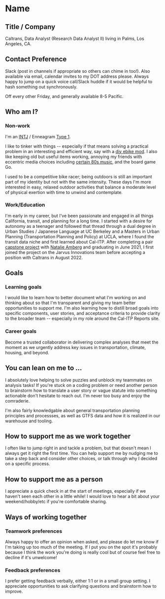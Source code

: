 # Name

## Title / Company 
Caltrans, Data Analyst (Research Data Analyst II) living in Palms, Los Angeles, CA.


## Contact Preference
Slack (post in channels if appropriate so others can chime in too!). Also available via email, calendar invites to my DOT address please. Always happy to jump on a quick voice call/Slack huddle if it would be helpful to hash something out synchronously.

Off every other Friday, and generally available 8-5 Pacific.

## Who am I?

### Non-work
I'm an [INTJ](https://www.16personalities.com/intj-personality) / Enneagram [Type 1](https://www.enneagraminstitute.com/type-1).

I like to tinker with things -- especially if that means solving a practical problem in an interesting and efficient way, say with a [diy ebike mod](https://github.com/edasmalchi/qiroll-pedal-assist). I also like keeping old but useful items working, annoying my friends with eccentric media choices including [certain 80s music](https://www.youtube.com/watch?v=XDIYOiQUi2s), and the board game Go.

I used to be a competitive bike racer; being outdoors is still an important part of my identity but not with the same intensity. These days I'm more interested in easy, relaxed outdoor activities that balance a moderate level of physical exertion with time to unwind and contemplate. 

### Work/Education
I'm early in my career, but I've been passionate and engaged in all things California, transit, and planning for a long time. I started with a desire for autonomy as a teenager and followed that thread through a dual degree in Urban Studies / Japanese Language at UC Berkeley and a Masters in Urban Planning (Transportation Planning and Policy) at UCLA, where I found the transit data niche and first learned about Cal-ITP. After completing a pair [capstone project](https://escholarship.org/uc/item/8c08844w) with [Natalie Amberg](https://github.com/cal-itp/staff-bios/blob/main/caltrans/benefits-delivery-decision-transformation/natalie_amberg.md) and graduating in June 2021, I first joined the project on the Jarvus Innovations team before accepting a position with Caltrans in August 2022.

## Goals
### Learning goals
I would like to learn how to better document what I'm working on and thinking about so that I'm transparent and giving my team better opportunities to support me. I'm also learning how to distill broad goals into specific components, user stories, and acceptance criteria to provide clarity to the broader team -- especially in my role around the Cal-ITP Reports site.

### Career goals
Become a trusted collaborator in delivering complex analyses that meet the moment as we urgently address key issues in transportation, climate, housing, and beyond.

## You can lean on me to …
I absolutely love helping to solve puzzles and unblock my teammates on analysis tasks! If you're stuck on a coding problem or need another person to brainstorm how to translate a user story or vague statute into something actionable don't hesitate to reach out. I'm never too busy and enjoy the comraderie.

I'm also fairly knowledgable about general transportation planning principles and processses, as well as GTFS data and how it is realized in our warehouse and tooling.

## How to support me as we work together
I often like to jump right in and tackle a problem, but that doesn't mean I always get it right the first time. You can help support me by nudging me to take a step back and consider other choices, or talk through why I decided on a specific process.

## How to support me as a person
I appreciate a quick check in at the start of meetings, especially if we haven't seen each other in a little while! I would love to hear a bit about your weekend/hobby/etc if you're comfortable sharing.

## Ways of working together

### Teamwork preferences
Always happy to offer an opinion when asked, and please do let me know if I'm taking up too much of the meeting. If I put you on the spot it's probably because I think the work you're doing is really cool but of course feel free to decline if it's unwelcome!

### Feedback preferences
I prefer getting feedback verbally, either 1:1 or in a small group setting. I appreciate opportunities to ask clarifying questions and brainstorm how to improve.
